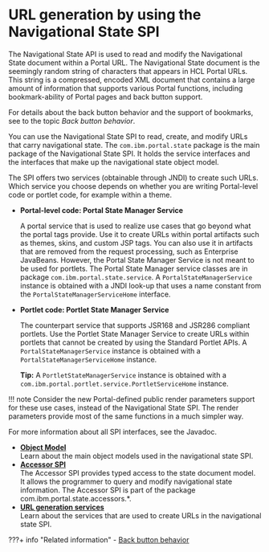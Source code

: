 # URL generation by using the Navigational State SPI

The Navigational State API is used to read and modify the Navigational State document within a Portal URL. The Navigational State document is the seemingly random string of characters that appears in HCL Portal URLs. This string is a compressed, encoded XML document that contains a large amount of information that supports various Portal functions, including bookmark-ability of Portal pages and back button support.

For details about the back button behavior and the support of bookmarks, see to the topic *Back button behavior*.

You can use the Navigational State SPI to read, create, and modify URLs that carry navigational state. The `com.ibm.portal.state` package is the main package of the Navigational State SPI. It holds the service interfaces and the interfaces that make up the navigational state object model.

The SPI offers two services (obtainable through JNDI) to create such URLs. Which service you choose depends on whether you are writing Portal-level code or portlet code, for example within a theme.

-   **Portal-level code: Portal State Manager Service**

    A portal service that is used to realize use cases that go beyond what the portal tags provide. Use it to create URLs within portal artifacts such as themes, skins, and custom JSP tags. You can also use it in artifacts that are removed from the request processing, such as Enterprise JavaBeans. However, the Portal State Manager Service is not meant to be used for portlets. The Portal State Manager service classes are in package `com.ibm.portal.state.service`. A `PortalStateManagerService` instance is obtained with a JNDI look-up that uses a name constant from the `PortalStateManagerServiceHome` interface.

-   **Portlet code: Portlet State Manager Service**

    The counterpart service that supports JSR168 and JSR286 compliant portlets. Use the Portlet State Manager Service to create URLs within portlets that cannot be created by using the Standard Portlet APIs. A `PortalStateManagerService` instance is obtained with a `PortalStateManagerServiceHome` instance.

    **Tip:** A `PortletStateManagerService` instance is obtained with a `com.ibm.portal.portlet.service.PortletServiceHome` instance.


!!! note
    Consider the new Portal-defined public render parameters support for these use cases, instead of the Navigational State SPI. The render parameters provide most of the same functions in a much simpler way.

For more information about all SPI interfaces, see the Javadoc.

-   **[Object Model](obj_model.md)**  
Learn about the main object models used in the navigational state SPI.
-   **[Accessor SPI](accessor_spi.md)**  
The Accessor SPI provides typed access to the state document model. It allows the programmer to query and modify navigational state information. The Accessor SPI is part of the package com.ibm.portal.state.accessors.\*.
-   **[URL generation services](url_gen_serv.md)**  
Learn about the services that are used to create URLs in the navigational state SPI.


???+ info "Related information"
    - [Back button behavior](../../../../deployment/manage/troubleshooting/browser_behavior_scenarios/backbut.md)

